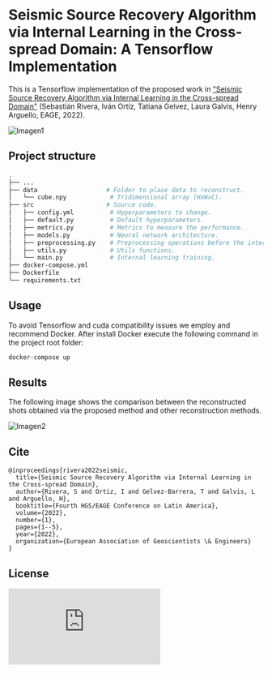 # Seismic Source Recovery Algorithm via Internal Learning in the Cross-spread Domain: A Tensorflow Implementation
This is a Tensorflow implementation of the proposed work in ["Seismic Source Recovery Algorithm via Internal Learning in the Cross-spread Domain"]([https://ieeexplore.ieee.org/abstract/document/9592023](https://scholar.google.com/citations?view_op=view_citation&hl=en&user=TWFD08sAAAAJ&citation_for_view=TWFD08sAAAAJ:qjMakFHDy7sC)) (Sebastián Rivera, Iván Ortíz, Tatiana Gelvez, Laura Galvis, Henry Arguello, EAGE, 2022).

![Imagen1](https://github.com/SebastianSRL/internal-learning/assets/66753336/3c26a1a3-7af2-4dda-8a83-89145474cca7)

## Project structure 
```bash
.
├── ...
├── data                   # Folder to place data to reconstruct.
│   └── cube.npy            # Tridimensional array (HxWxC).
├── src                    # Source code.
│   ├── config.yml          # Hyperparameters to change.
│   ├── default.py          # Default hyperparameters.
│   ├── metrics.py          # Metrics to measure the performance.
│   ├── models.py           # Neural network architecture.
│   ├── preprocessing.py    # Preprocessing operations before the internal learning.
│   ├── utils.py            # Utils functions.
│   └── main.py             # Internal learning training.
├── docker-compose.yml
├── Dockerfile
└── requirements.txt
```
## Usage 

To avoid Tensorflow and cuda compatibility issues we employ and recommend Docker. 
After install Docker execute the following command in the project root folder: 

```bash
docker-compose up 
```
## Results
The following image shows the comparison between the reconstructed shots obtained via the proposed method and other reconstruction methods.

![Imagen2](https://github.com/SebastianSRL/internal-learning/assets/66753336/6c6e2ccd-021d-48f8-b809-20bff3f1d11f)

## Cite

```
@inproceedings{rivera2022seismic,
  title={Seismic Source Recovery Algorithm via Internal Learning in the Cross-spread Domain},
  author={Rivera, S and Ortiz, I and Gelvez-Barrera, T and Galvis, L and Arguello, H},
  booktitle={Fourth HGS/EAGE Conference on Latin America},
  volume={2022},
  number={1},
  pages={1--5},
  year={2022},
  organization={European Association of Geoscientists \& Engineers}
}
```
## License 
[![GitHub license](https://badgen.net/github/license/Naereen/Strapdown.js)](https://github.com/Naereen/StrapDown.js/blob/master/LICENSE)
